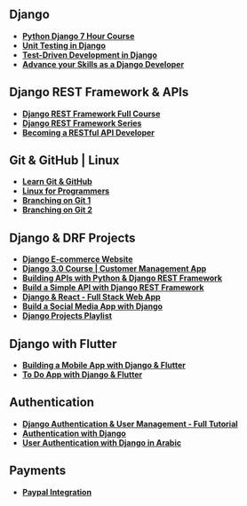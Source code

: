 ## Django

- **[Python Django 7 Hour Course](https://www.youtube.com/watch?v=PtQiiknWUcI)**
- **[Unit Testing in Django](https://www.linkedin.com/learning/unit-testing-in-django?u=76278148)**
- **[Test-Driven Development in Django](https://www.linkedin.com/learning/test-driven-development-in-django?u=76278148)**
- **[Advance your Skills as a Django Developer](https://www.linkedin.com/learning/paths/advance-your-skills-as-a-django-developer?u=76278148)**

## Django REST Framework & APIs

- **[Django REST Framework Full Course](https://www.youtube.com/playlist?list=PLXqhO5lRtxJV6oWcW2vlPHRzRFF6gVvc3)**
- **[Django REST Framework Series](https://www.youtube.com/playlist?list=PLgCYzUzKIBE9Pi8wtx8g55fExDAPXBsbV)**
- **[Becoming a RESTful API Developer](https://www.linkedin.com/learning/paths/become-a-restful-api-developer?u=76278148)**

## Git & GitHub | Linux

- **[Learn Git & GitHub](https://www.youtube.com/playlist?list=PLDoPjvoNmBAw4eOj58MZPakHjaO3frVMF)**
- **[Linux for Programmers](https://www.youtube.com/playlist?list=PLzMcBGfZo4-nUIIMsz040W_X-03QH5c5h)**
- **[Branching on Git 1](https://www.youtube.com/watch?v=e2IbNHi4uCI)**
- **[Branching on Git 2](https://www.youtube.com/watch?v=FyAAIHHClqI)**

## Django & DRF Projects

- **[Django E-commerce Website](https://www.youtube.com/playlist?list=PL-51WBLyFTg0omnamUjL1TCVov7yDTRng)**
- **[Django 3.0 Course | Customer Management App](https://www.youtube.com/playlist?list=PL-51WBLyFTg2vW-_6XBoUpE7vpmoR3ztO)**
- **[Building APIs with Python & Django REST Framework](https://www.youtube.com/watch?v=c0x_AaPjNCY)**
- **[Build a Simple API with Django REST Framework](https://www.youtube.com/watch?v=i5JykvxUk_A)**
- **[Django & React - Full Stack Web App](https://www.youtube.com/playlist?list=PLzMcBGfZo4-kCLWnGmK0jUBmGLaJxvi4j)**
- **[Build a Social Media App with Django](https://www.youtube.com/watch?v=xSUm6iMtREA)**
- **[Django Projects Playlist](https://www.youtube.com/playlist?list=PL-51WBLyFTg38qZ0KHkJj-paDQAAu9HiP)**

## Django with Flutter

- **[Building a Mobile App with Django & Flutter](https://www.youtube.com/watch?v=VnztChBw7Og)**
- **[To Do App with Django & Flutter](https://www.youtube.com/playlist?list=PLCcj7eWENylKcfgrh7SPqbSVjxVytW0r7)**

## Authentication

- **[Django Authentication & User Management - Full Tutorial](https://www.youtube.com/watch?v=WuyKxdLcw3w)**
- **[Authentication with Django](https://www.youtube.com/playlist?list=PL-51WBLyFTg1gPEHotYAhNAPsisChkyTc)**
- **[User Authentication with Django in Arabic](https://www.youtube.com/watch?v=5bnsIop1PqQ&list=PLtGOJcWqvbqcq6ExuyRT0SNw8iKopFpV1&index=3)**

## Payments

- **[Paypal Integration](https://www.youtube.com/watch?v=VACO-EGHeqA&list=WL&index=56)**